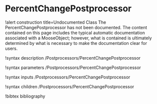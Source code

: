 <!-- MOOSE Documentation Stub: Remove this when content is added. -->

# PercentChangePostprocessor

!alert construction title=Undocumented Class
The PercentChangePostprocessor has not been documented. The content contained on this page includes the
typical automatic documentation associated with a MooseObject; however, what is contained is
ultimately determined by what is necessary to make the documentation clear for users.

!syntax description /Postprocessors/PercentChangePostprocessor

!syntax parameters /Postprocessors/PercentChangePostprocessor

!syntax inputs /Postprocessors/PercentChangePostprocessor

!syntax children /Postprocessors/PercentChangePostprocessor

!bibtex bibliography

